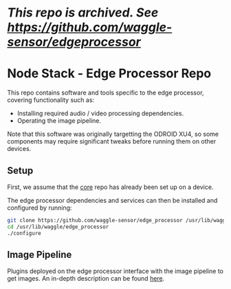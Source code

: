 <!--
waggle_topic=/edge_processor/introduction
-->

# _This repo is archived. See https://github.com/waggle-sensor/edgeprocessor_

# Node Stack - Edge Processor Repo

This repo contains software and tools specific to the edge processor, covering functionality such as:

* Installing required audio / video processing dependencies.
* Operating the image pipeline.

Note that this software was originally targetting the ODROID XU4, so some components may require
significant tweaks before running them on other devices.

## Setup

First, we assume that the [core](https://github.com/waggle-sensor/core) repo has already been set up on a device.

The edge processor dependencies and services can then be installed and configured by running:

```sh
git clone https://github.com/waggle-sensor/edge_processor /usr/lib/waggle/edge_processor
cd /usr/lib/waggle/edge_processor
./configure
```

## Image Pipeline

Plugins deployed on the edge processor interface with the image pipeline to get images. An in-depth description
can be found [here](image/README.md).
